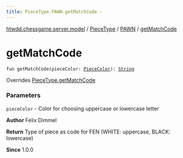 ```yaml
---
title: PieceType.PAWN.getMatchCode - 
---
```


[htwdd.chessgame.server.model](../../index.html) / [PieceType](../index.html) / [PAWN](index.html) / [getMatchCode](./get-match-code.html)

# getMatchCode

`fun getMatchCode(pieceColor: `[`PieceColor`](../../-piece-color/index.html)`): `[`String`](https://kotlinlang.org/api/latest/jvm/stdlib/kotlin/-string/index.html)

Overrides [PieceType.getMatchCode](../get-match-code.html)

### Parameters

`pieceColor` - Color for choosing uppercase or lowercase letter

**Author**
Felix Dimmel

**Return**
Type of piece as code for FEN (WHITE: uppercase, BLACK: lowercase)

**Since**
1.0.0

